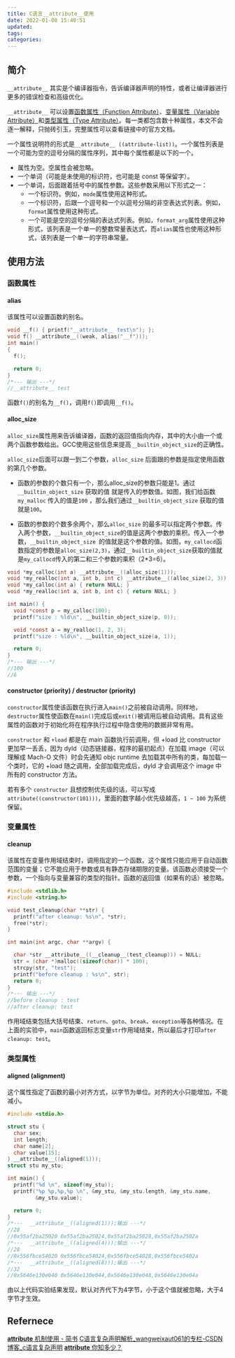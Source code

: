 ```yaml
---
title: C语言__attribute__使用
date: 2022-01-08 15:40:51
updated:
tags:
categories:
---
```


## 简介

`__attribute__` 其实是个编译器指令，告诉编译器声明的特性，或者让编译器进行更多的错误检查和高级优化。

`__attribute__` 可以设置[函数属性（Function Attribute）](https://gcc.gnu.org/onlinedocs/gcc-4.7.1/gcc/Function-Attributes.html#Function-Attributes)、[变量属性（Variable Attribute）](https://gcc.gnu.org/onlinedocs/gcc-4.7.1/gcc/Variable-Attributes.html#Variable-Attributes)和[类型属性（Type Attribute）](https://gcc.gnu.org/onlinedocs/gcc-4.7.1/gcc/Type-Attributes.html#Type-Attributes)。每一类都包含数十种属性，本文不会逐一解释，只抛砖引玉，完整属性可以查看链接中的官方文档。

一个属性说明符的形式是`__attribute__ ((attribute-list))`。一个属性列表是一个可能为空的逗号分隔的属性序列，其中每个属性都是以下的一个。
- 属性为空。空属性会被忽略。
- 一个单词（可能是未使用的标识符，也可能是 const 等保留字）。
- 一个单词，后面跟着括号中的属性参数。这些参数采用以下形式之一：
  - 一个标识符。例如，`mode`属性使用这种形式。
  - 一个标识符，后跟一个逗号和一个以逗号分隔的非空表达式列表。例如，`format`属性使用这种形式。
  - 一个可能是空的逗号分隔的表达式列表。例如，`format_arg`属性使用这种形式，该列表是一个单一的整数常量表达式，而`alias`属性也使用这种形式，该列表是一个单一的字符串常量。

## 使用方法

### 函数属性
#### alias
该属性可以设置函数的别名。

```c
void __f() { printf("__attribute__ test\n"); };
void f() __attribute__((weak, alias("__f")));
int main() 
{
  f();

  return 0;
}
/*--- 输出 ---*/ 
//__attribute__ test
```
函数`f()`的别名为`__f()`，调用`f()`即调用`__f()`。

#### alloc_size
`alloc_size`属性用来告诉编译器，函数的返回值指向内存，其中的大小由一个或两个函数参数给出。GCC使用这些信息来提高`__builtin_object_size`的正确性。

`alloc_size`后面可以跟一到二个参数，`alloc_size` 后面跟的参数是指定使用函数的第几个参数。
- 函数的参数的个数只有一个，那么alloc_size的参数只能是1。通过`__builtin_object_size` 获取的值 就是传入的参数值。如图，我们给函数`my_malloc` 传入的值是`100` ，那么我们通过`__builtin_object_size` 获取的值就是`100`。

- 函数的参数的个数多余两个，那么`alloc_size` 的最多可以指定两个参数。传入两个参数，`__builtin_object_size`的值是这两个参数的乘积。传入一个参数，`__builtin_object_size `的值就是这个参数的值。如图，`my_callocd`函数指定的参数是`alloc_size(2,3)`，通过`__builtin_object_size`获取的值就是`my_callocd`传入的第二和三个参数的乘积（2*3=6）。

```c
void *my_calloc(int a) __attribute__((alloc_size(1)));
void *my_realloc(int a, int b, int c) __attribute__((alloc_size(2, 3)));
void *my_calloc(int a) { return NULL; }
void *my_realloc(int a, int b, int c) { return NULL; }

int main() {
  void *const p = my_calloc(100);
  printf("size : %ld\n", __builtin_object_size(p, 0));

  void *const a = my_realloc(1, 2, 3);
  printf("size : %ld\n", __builtin_object_size(a, 1));

  return 0;
}
/*--- 输出 ---*/ 
//100
//6
```
#### constructor (priority) / destructor (priority)

`constructor`属性使该函数在执行进入`main()`之前被自动调用。同样地，`destructor`属性使函数在`main()`完成后或`exit()`被调用后被自动调用。具有这些属性的函数对于初始化将在程序执行过程中隐含使用的数据非常有用。


`constructor` 和 `+load` 都是在 main 函数执行前调用，但 +load 比 constructor 更加早一丢丢，因为 dyld（动态链接器，程序的最初起点）在加载 image（可以理解成 Mach-O 文件）时会先通知 objc runtime 去加载其中所有的类，每加载一个类时，它的 +load 随之调用，全部加载完成后，dyld 才会调用这个 image 中所有的 constructor 方法。

若有多个 `constructor` 且想控制优先级的话，可以写成 `attribute((constructor(101)))`，里面的数字越小优先级越高，`1 ~ 100` 为系统保留。
### 变量属性
#### cleanup
该属性在变量作用域结束时，调用指定的一个函数。这个属性只能应用于自动函数范围的变量；它不能应用于参数或具有静态存储期限的变量。该函数必须接受一个参数，一个指向与变量兼容的类型的指针。函数的返回值（如果有的话）被忽略。
```c
#include <stdlib.h>
#include <string.h>

void test_cleanup(char **str) {
  printf("after cleanup: %s\n", *str);
  free(*str);
}

int main(int argc, char **argv) {

  char *str __attribute__((__cleanup__(test_cleanup))) = NULL;
  str = (char *)malloc((sizeof(char)) * 100);
  strcpy(str, "test");
  printf("before cleanup : %s\n", str);
  return 0;
}
/*--- 输出 ---*/ 
//before cleanup : test
//after cleanup: test
```
作用域结束包括大括号结束、`return`、`goto`、`break`、`exception`等各种情况。在上面的实验中，`main`函数返回标志变量`str`作用域结束，所以最后才打印`after cleanup: test`。
### 类型属性

#### aligned (alignment)
这个属性指定了函数的最小对齐方式，以字节为单位。对齐的大小只能增加，不能减小。

```c
#include <stdio.h>

struct stu {
  char sex;
  int length;
  char name[2];
  char value[15];
} __attribute__((aligned(1)));
struct stu my_stu;

int main() {
  printf("%d \n", sizeof(my_stu));
  printf("%p %p,%p,%p \n", &my_stu, &my_stu.length, &my_stu.name,
         &my_stu.value);

  return 0;
}
/*---  __attribute__((aligned(1)));输出 ---*/ 
//28 
//0x55af2ba25020 0x55af2ba25024,0x55af2ba25028,0x55af2ba2502a
/*---  __attribute__((aligned(4)));输出 ---*/ 
//28 
//0x556fbce54020 0x556fbce54024,0x556fbce54028,0x556fbce5402a 
/*---  __attribute__((aligned(8)));输出 ---*/ 
//32 
//0x5646e130e040 0x5646e130e044,0x5646e130e048,0x5646e130e04a
```
由以上代码实验结果发现，默认对齐代下为4字节，小于这个值就被忽略，大于4字节才生效。




## Refernece
[__attribute__ 机制使用 - 简书](https://www.jianshu.com/p/e2dfccc32c80)
[C语言复杂声明解析_wangweixaut061的专栏-CSDN博客_c语言复杂声明](https://blog.csdn.net/wangweixaut061/article/details/6549768)
[__attribute__ 你知多少？](http://www.360doc.com/content/15/0305/15/14530056_452758913.shtml)